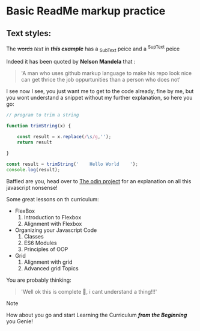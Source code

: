 # Basic ReadMe markup practice

## Text styles:

The ~~words~~ *text* in ***this example*** has a <sub>SubText</sub> peice and a <sup> SupText</sup> peice

Indeed it has been quoted by **Nelson Mandela** that :
>'A man who uses github markup language to make his repo look nice can get thrice the job oppurtunities than a person who does not'

I see now I see, you just want me to get to the code already, fine by me, but you wont understand a snippet without my further explanation, so here you go:

```javascript
// program to trim a string

function trimString(x) {

    const result = x.replace(/\s/g,'');
    return result

}

const result = trimString('    Hello World    ');
console.log(result);
```

Baffled are you, head over to [The odin project](https://www.theodinproject.com/) for an explanation on all this javascript nonsense!

Some great lessons on th curriculum:

- FlexBox
  1. Introduction to Flexbox
  2. Alignment with Flexbox
- Organizing your Javascript Code
  1. Classes
  2. ES6 Modules
  3. Principles of OOP 
- Grid
  1. Alignment with grid
  2. Advanced grid Topics

You are probably thinking:
>'Well ok this is complete :poop:, i cant understand a thing!!!'

>[!NOTE]
>How about you go and start Learning the Curriculum ***from the Beginning*** you Genie!